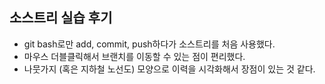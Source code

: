 ## 소스트리 실습 후기

+ git bash로만 add, commit, push하다가 소스트리를 처음 사용했다.
+ 마우스 더블클릭해서 브랜치를 이동할 수 있는 점이 편리했다.
+ 나뭇가지 (혹은 지하철 노선도) 모양으로 이력을 시각화해서 장점이 있는 것 같다.
  